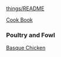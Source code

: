 [things/README](https://github.com/vmsmith/things/blob/master/README.md)

[Cook Book](https://github.com/vmsmith/CookBook/blob/master/README.md)

### Poultry and Fowl     

[Basque Chicken](https://github.com/vmsmith/CookBook/blob/master/chicken_basque_1.md)
